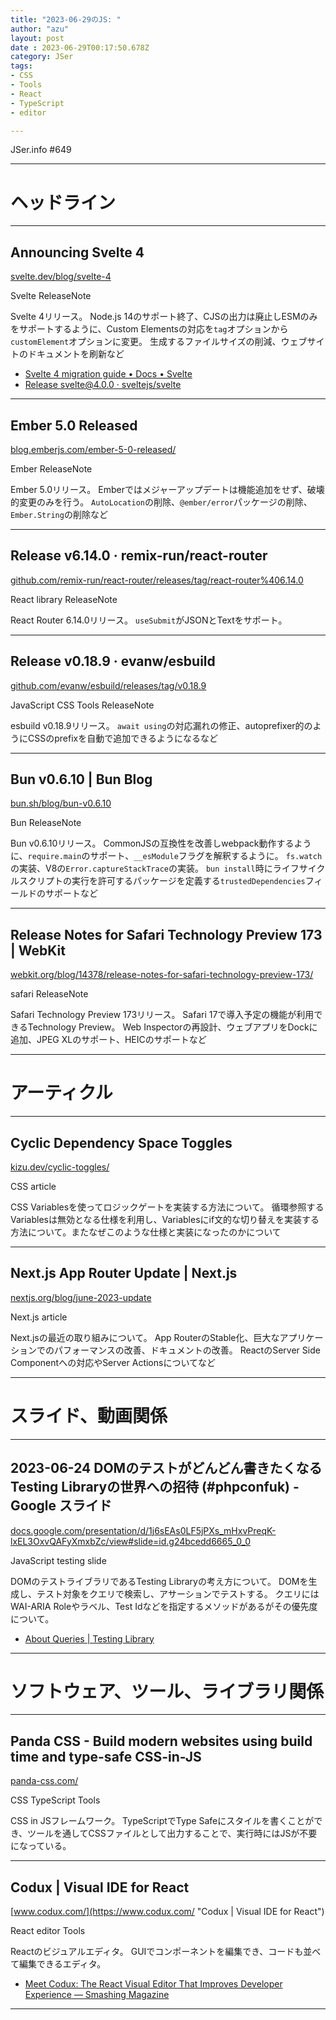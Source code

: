 ```yaml
---
title: "2023-06-29のJS: "
author: "azu"
layout: post
date : 2023-06-29T00:17:50.678Z
category: JSer
tags:
- CSS
- Tools
- React
- TypeScript
- editor

---
```


JSer.info #649

----

<h1 class="site-genre">ヘッドライン</h1>

----

## Announcing Svelte 4
[svelte.dev/blog/svelte-4](https://svelte.dev/blog/svelte-4 "Announcing Svelte 4")
<p class="jser-tags jser-tag-icon"><span class="jser-tag">Svelte</span> <span class="jser-tag">ReleaseNote</span></p>

Svelte 4リリース。
Node.js 14のサポート終了、CJSの出力は廃止しESMのみをサポートするように、Custom Elementsの対応を`tag`オプションから`customElement`オプションに変更。
生成するファイルサイズの削減、ウェブサイトのドキュメントを刷新など

- [Svelte 4 migration guide • Docs • Svelte](https://svelte.dev/docs/v4-migration-guide "Svelte 4 migration guide • Docs • Svelte")
- [Release svelte@4.0.0 · sveltejs/svelte](https://github.com/sveltejs/svelte/releases/tag/svelte%404.0.0 "Release svelte@4.0.0 · sveltejs/svelte")

----

## Ember 5.0 Released
[blog.emberjs.com/ember-5-0-released/](https://blog.emberjs.com/ember-5-0-released/ "Ember 5.0 Released")
<p class="jser-tags jser-tag-icon"><span class="jser-tag">Ember</span> <span class="jser-tag">ReleaseNote</span></p>

Ember 5.0リリース。
Emberではメジャーアップデートは機能追加をせず、破壊的変更のみを行う。
`AutoLocation`の削除、`@ember/error`パッケージの削除、`Ember.String`の削除など


----

## Release v6.14.0 · remix-run/react-router
[github.com/remix-run/react-router/releases/tag/react-router%406.14.0](https://github.com/remix-run/react-router/releases/tag/react-router%406.14.0 "Release v6.14.0 · remix-run/react-router")
<p class="jser-tags jser-tag-icon"><span class="jser-tag">React</span> <span class="jser-tag">library</span> <span class="jser-tag">ReleaseNote</span></p>

React Router 6.14.0リリース。
`useSubmit`がJSONとTextをサポート。


----

## Release v0.18.9 · evanw/esbuild
[github.com/evanw/esbuild/releases/tag/v0.18.9](https://github.com/evanw/esbuild/releases/tag/v0.18.9 "Release v0.18.9 · evanw/esbuild")
<p class="jser-tags jser-tag-icon"><span class="jser-tag">JavaScript</span> <span class="jser-tag">CSS</span> <span class="jser-tag">Tools</span> <span class="jser-tag">ReleaseNote</span></p>

esbuild v0.18.9リリース。
`await using`の対応漏れの修正、autoprefixer的のようにCSSのprefixを自動で追加できるようになるなど


----

## Bun v0.6.10 | Bun Blog
[bun.sh/blog/bun-v0.6.10](https://bun.sh/blog/bun-v0.6.10 "Bun v0.6.10 | Bun Blog")
<p class="jser-tags jser-tag-icon"><span class="jser-tag">Bun</span> <span class="jser-tag">ReleaseNote</span></p>

Bun v0.6.10リリース。
CommonJSの互換性を改善しwebpack動作するように、`require.main`のサポート、`__esModule`フラグを解釈するように。
`fs.watch`の実装、V8の`Error.captureStackTrace`の実装。
`bun install`時にライフサイクルスクリプトの実行を許可するパッケージを定義する`trustedDependencies`フィールドのサポートなど


----

## Release Notes for Safari Technology Preview 173 | WebKit
[webkit.org/blog/14378/release-notes-for-safari-technology-preview-173/](https://webkit.org/blog/14378/release-notes-for-safari-technology-preview-173/ "Release Notes for Safari Technology Preview 173 | WebKit")
<p class="jser-tags jser-tag-icon"><span class="jser-tag">safari</span> <span class="jser-tag">ReleaseNote</span></p>

Safari Technology Preview 173リリース。
Safari 17で導入予定の機能が利用できるTechnology Preview。
Web Inspectorの再設計、ウェブアプリをDockに追加、JPEG XLのサポート、HEICのサポートなど


----
<h1 class="site-genre">アーティクル</h1>

----

## Cyclic Dependency Space Toggles
[kizu.dev/cyclic-toggles/](https://kizu.dev/cyclic-toggles/ "Cyclic Dependency Space Toggles")
<p class="jser-tags jser-tag-icon"><span class="jser-tag">CSS</span> <span class="jser-tag">article</span></p>

CSS Variablesを使ってロジックゲートを実装する方法について。
循環参照するVariablesは無効となる仕様を利用し、Variablesにif文的な切り替えを実装する方法について。またなぜこのような仕様と実装になったのかについて


----

## Next.js App Router Update | Next.js
[nextjs.org/blog/june-2023-update](https://nextjs.org/blog/june-2023-update "Next.js App Router Update | Next.js")
<p class="jser-tags jser-tag-icon"><span class="jser-tag">Next.js</span> <span class="jser-tag">article</span></p>

Next.jsの最近の取り組みについて。
App RouterのStable化、巨大なアプリケーションでのパフォーマンスの改善、ドキュメントの改善。
ReactのServer Side Componentへの対応やServer Actionsについてなど


----
<h1 class="site-genre">スライド、動画関係</h1>

----

## 2023-06-24 DOMのテストがどんどん書きたくなるTesting Libraryの世界への招待 (#phpconfuk) - Google スライド
[docs.google.com/presentation/d/1j6sEAs0LF5jPXs\_mHxvPreqK-lxEL3OxvQAFyXmxbZc/view#slide&#x3D;id.g24bcedd6665\_0\_0](https://docs.google.com/presentation/d/1j6sEAs0LF5jPXs_mHxvPreqK-lxEL3OxvQAFyXmxbZc/view#slide=id.g24bcedd6665_0_0 "2023-06-24 DOMのテストがどんどん書きたくなるTesting Libraryの世界への招待 (#phpconfuk) - Google スライド")
<p class="jser-tags jser-tag-icon"><span class="jser-tag">JavaScript</span> <span class="jser-tag">testing</span> <span class="jser-tag">slide</span></p>

DOMのテストライブラリであるTesting Libraryの考え方について。
DOMを生成し、テスト対象をクエリで検索し、アサーションでテストする。
クエリにはWAI-ARIA Roleやラベル、Test Idなどを指定するメソッドがあるがその優先度について。

- [About Queries | Testing Library](https://testing-library.com/docs/queries/about/ "About Queries | Testing Library")

----
<h1 class="site-genre">ソフトウェア、ツール、ライブラリ関係</h1>

----

## Panda CSS - Build modern websites using build time and type-safe CSS-in-JS
[panda-css.com/](https://panda-css.com/ "Panda CSS - Build modern websites using build time and type-safe CSS-in-JS")
<p class="jser-tags jser-tag-icon"><span class="jser-tag">CSS</span> <span class="jser-tag">TypeScript</span> <span class="jser-tag">Tools</span></p>

CSS in JSフレームワーク。
TypeScriptでType Safeにスタイルを書くことができ、ツールを通してCSSファイルとして出力することで、実行時にはJSが不要になっている。


----

## Codux | Visual IDE for React
[www.codux.com/](https://www.codux.com/ "Codux | Visual IDE for React")
<p class="jser-tags jser-tag-icon"><span class="jser-tag">React</span> <span class="jser-tag">editor</span> <span class="jser-tag">Tools</span></p>

Reactのビジュアルエディタ。
GUIでコンポーネントを編集でき、コードも並べて編集できるエディタ。

- [Meet Codux: The React Visual Editor That Improves Developer Experience — Smashing Magazine](https://www.smashingmagazine.com/2023/06/codux-react-visual-editor-improves-developer-experience/ "Meet Codux: The React Visual Editor That Improves Developer Experience — Smashing Magazine")

----
